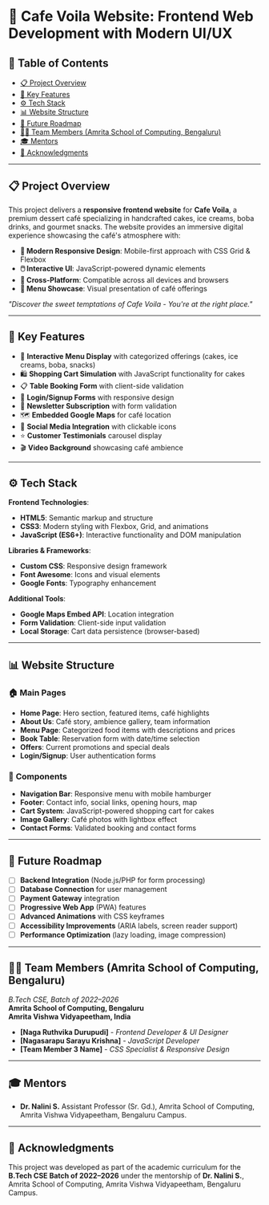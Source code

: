 # 🍰 Cafe Voila Website: Frontend Web Development with Modern UI/UX

## 📑 Table of Contents
- [📋 Project Overview](#project-overview)
- [🎯 Key Features](#key-features)
- [⚙️ Tech Stack](#tech-stack)
- [📊 Website Structure](#website-structure)
- [🔮 Future Roadmap](#future-roadmap)
- [👨‍💻 Team Members (Amrita School of Computing, Bengaluru)](#team-members-amrita-school-of-computing-bengaluru)
- [🎓 Mentors](#mentors)
- [🙏 Acknowledgments](#acknowledgments)

---

## 📋 Project Overview

This project delivers a **responsive frontend website** for **Cafe Voila**, a premium dessert café specializing in handcrafted cakes, ice creams, boba drinks, and gourmet snacks. The website provides an immersive digital experience showcasing the café's atmosphere with:

- **🎨 Modern Responsive Design**: Mobile-first approach with CSS Grid & Flexbox
- **🖱️ Interactive UI**: JavaScript-powered dynamic elements
- **📱 Cross-Platform**: Compatible across all devices and browsers
- **🍰 Menu Showcase**: Visual presentation of café offerings

*"Discover the sweet temptations of Cafe Voila - You're at the right place."*

---

## 🎯 Key Features

- 🍰 **Interactive Menu Display** with categorized offerings (cakes, ice creams, boba, snacks)
- 🛍️ **Shopping Cart Simulation** with JavaScript functionality for cakes
- 📋 **Table Booking Form** with client-side validation
- 🔐 **Login/Signup Forms** with responsive design
- 📧 **Newsletter Subscription** with form validation
- 🗺️ **Embedded Google Maps** for café location
- 📱 **Social Media Integration** with clickable icons
- ⭐ **Customer Testimonials** carousel display
- 🎬 **Video Background** showcasing café ambience

---

## ⚙️ Tech Stack

**Frontend Technologies**:
- **HTML5**: Semantic markup and structure
- **CSS3**: Modern styling with Flexbox, Grid, and animations
- **JavaScript (ES6+)**: Interactive functionality and DOM manipulation

**Libraries & Frameworks**:
- **Custom CSS**: Responsive design framework
- **Font Awesome**: Icons and visual elements
- **Google Fonts**: Typography enhancement

**Additional Tools**:
- **Google Maps Embed API**: Location integration
- **Form Validation**: Client-side input validation
- **Local Storage**: Cart data persistence (browser-based)

---

## 📊 Website Structure

### 🏠 **Main Pages**
- **Home Page**: Hero section, featured items, café highlights
- **About Us**: Café story, ambience gallery, team information
- **Menu Page**: Categorized food items with descriptions and prices
- **Book Table**: Reservation form with date/time selection
- **Offers**: Current promotions and special deals
- **Login/Signup**: User authentication forms

### 🧩 **Components**
- **Navigation Bar**: Responsive menu with mobile hamburger
- **Footer**: Contact info, social links, opening hours, map
- **Cart System**: JavaScript-powered shopping cart for cakes
- **Image Gallery**: Café photos with lightbox effect
- **Contact Forms**: Validated booking and contact forms

---

## 🔮 Future Roadmap

- [ ] **Backend Integration** (Node.js/PHP for form processing)
- [ ] **Database Connection** for user management
- [ ] **Payment Gateway** integration
- [ ] **Progressive Web App** (PWA) features
- [ ] **Advanced Animations** with CSS keyframes
- [ ] **Accessibility Improvements** (ARIA labels, screen reader support)
- [ ] **Performance Optimization** (lazy loading, image compression)

---

## 👨‍💻 Team Members (Amrita School of Computing, Bengaluru)

*B.Tech CSE, Batch of 2022–2026*  
**Amrita School of Computing, Bengaluru**  
**Amrita Vishwa Vidyapeetham, India**

- **[Naga Ruthvika Durupudi]** - *Frontend Developer & UI Designer*
- **[Nagasarapu Sarayu Krishna]** - *JavaScript Developer*  
- **[Team Member 3 Name]** - *CSS Specialist & Responsive Design*

---

## 🎓 Mentors
- **Dr. Nalini S.**
Assistant Professor (Sr. Gd.), 
Amrita School of Computing, Amrita Vishwa Vidyapeetham, Bengaluru Campus.
---

## 🙏 Acknowledgments

This project was developed as part of the academic curriculum for the **B.Tech CSE Batch of 2022–2026** under the mentorship of  **Dr. Nalini S.**, Amrita School of Computing, Amrita Vishwa Vidyapeetham, Bengaluru Campus.
